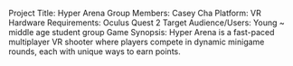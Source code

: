 Project Title: Hyper Arena
Group Members: Casey Cha
Platform: VR
Hardware Requirements: Oculus Quest 2
Target Audience/Users: Young ~ middle age student group
Game Synopsis: Hyper Arena is a fast-paced multiplayer VR shooter where players compete in dynamic minigame rounds, each with unique ways to earn points.
